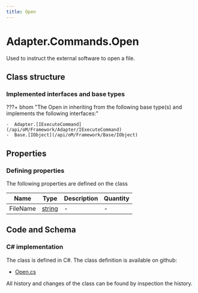 ```yaml
---
title: Open
---
```


# Adapter.Commands.Open

Used to instruct the external software to open a file.

## Class structure

### Implemented interfaces and base types

???+ bhom "The Open in inheriting from the following base type(s) and implements the following interfaces:"

    -  Adapter.[IExecuteCommand](/api/oM/Framework/Adapter/IExecuteCommand)
    -  Base.[IObject](/api/oM/Framework/Base/IObject)


## Properties



### Defining properties

The following properties are defined on the class

| Name             | Type             | Description      | Quantity         |
|------------------|------------------|------------------|------------------|
| FileName | [string](https://learn.microsoft.com/en-us/dotnet/api/System.String?view=netstandard-2.0) | - | - |


## Code and Schema

### C# implementation

The class is defined in C#. The class definition is available on github:

- [Open.cs](https://github.com/BHoM/BHoM_Adapter/blob/develop/Adapter_oM/ExecuteCommands/Open.cs)

All history and changes of the class can be found by inspection the history.

